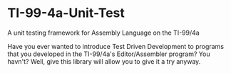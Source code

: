 # TI-99-4a-Unit-Test
A unit testing framework for Assembly Language on the TI-99/4a

Have you ever wanted to introduce Test Driven Development to programs that you developed in the TI-99/4a's Editor/Assembler program?  You havn't?  Well, give this library will allow you to give it a try anyway.